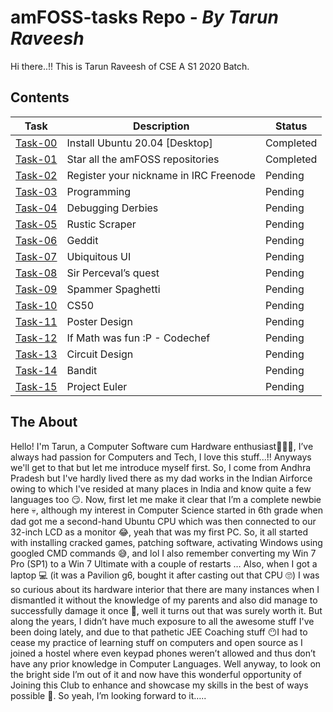 # amFOSS-tasks Repo - _By Tarun Raveesh_

Hi there..!!
This is Tarun Raveesh of CSE A S1 2020 Batch.

## Contents

| **Task** | **Description** | **Status** |
| --- | --- | --- |
| <a href="https://github.com/TarunRaveesh/amFOSS-tasks/tree/main/Task-00">Task-00</a> | Install Ubuntu 20.04 [Desktop] | Completed |
| <a href="https://github.com/TarunRaveesh/amFOSS-tasks/tree/main/Task-01">Task-01</a> | Star all the amFOSS repositories | Completed |
| <a href="https://github.com/TarunRaveesh/amFOSS-tasks/tree/main/Task-02">Task-02</a> | Register your nickname in IRC Freenode |  Pending |
| <a href="https://github.com/TarunRaveesh/amFOSS-tasks/tree/main/Task-03">Task-03</a> | Programming| Pending |
| <a href="https://github.com/TarunRaveesh/amFOSS-tasks/tree/main/Task-04">Task-04</a> | Debugging Derbies | Pending |
| <a href="https://github.com/TarunRaveesh/amFOSS-tasks/tree/main/Task-05">Task-05</a> | Rustic Scraper  | Pending |
| <a href="https://github.com/TarunRaveesh/amFOSS-tasks/tree/main/Task-06">Task-06</a> | Geddit | Pending |
| <a href="https://github.com/TarunRaveesh/amFOSS-tasks/tree/main/Task-07">Task-07</a> | Ubiquitous UI | Pending |
| <a href="https://github.com/TarunRaveesh/amFOSS-tasks/tree/main/Task-08">Task-08</a> | Sir Perceval’s quest | Pending |
| <a href="https://github.com/TarunRaveesh/amFOSS-tasks/tree/main/Task-09">Task-09</a> | Spammer Spaghetti | Pending |
| <a href="https://github.com/TarunRaveesh/amFOSS-tasks/tree/main/Task-10">Task-10</a> | CS50 | Pending |
| <a href="https://github.com/TarunRaveesh/amFOSS-tasks/tree/main/Task-11">Task-11</a> | Poster Design | Pending |
| <a href="https://github.com/TarunRaveesh/amFOSS-tasks/tree/main/Task-12">Task-12</a> | If Math was fun :P - Codechef | Pending |
| <a href="https://github.com/TarunRaveesh/amFOSS-tasks/tree/main/Task-13">Task-13</a> | Circuit Design | Pending |
| <a href="https://github.com/TarunRaveesh/amFOSS-tasks/tree/main/Task-14">Task-14</a> | Bandit | Pending |
| <a href="https://github.com/TarunRaveesh/amFOSS-tasks/tree/main/Task-15">Task-15</a> | Project Euler | Pending |

## The About

Hello! I'm Tarun, a Computer Software cum Hardware enthusiast👨🏻‍💻, I’ve always had passion for Computers and Tech, I love this stuff...!! Anyways we'll get to that but let me introduce myself first. So, I come from Andhra Pradesh but I've hardly lived there as my dad works in the Indian Airforce owing to which I've resided at many places in India and know quite a few languages too 😏. Now, first let me make it clear that I’m a complete newbie here 💀, although my interest in Computer Science started in 6th grade when dad got me a second-hand Ubuntu CPU which was then connected to our 32-inch LCD as a monitor 😂, yeah that was my first PC. So, it all started with installing cracked games, patching software, activating Windows using googled CMD commands 😅, and lol I also remember converting my Win 7 Pro (SP1) to a Win 7 Ultimate with a couple of restarts … Also, when I got a laptop 💻 (it was a Pavilion g6, bought it after casting out that CPU 🙄) I was so curious about its hardware interior that there are many instances when I dismantled it without the knowledge of my parents and also did manage to successfully damage it once 😬, well it turns out that was surely worth it. But along the years, I didn’t have much exposure to all the awesome stuff I've been doing lately, and due to that pathetic JEE Coaching stuff 😶I had to cease my practice of learning stuff on computers and open source as I joined a hostel where even keypad phones weren’t allowed and thus don’t have any prior knowledge in Computer Languages. Well anyway, to look on the bright side I’m out of it and now have this wonderful opportunity of Joining this Club to enhance and showcase my skills in the best of ways possible 🤩. So yeah, I’m looking forward to it…..
